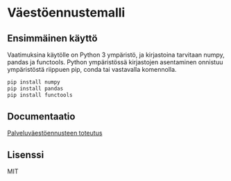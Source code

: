 # Väestöennustemalli

## Ensimmäinen käyttö
Vaatimuksina käytölle on Python 3 ympäristö, ja kirjastoina tarvitaan numpy, pandas ja functools.
Python ympäristössä kirjastojen asentaminen onnistuu ympäristöstä riippuen pip, conda tai vastavalla komennolla.

```sh
pip install numpy
pip install pandas
pip install functools
```

## Documentaatio

[Palveluväestöennusteen toteutus][PlDb]



## Lisenssi

MIT

[PlDb]: https://github.com/Porvoon-kehitysyksikko/Vaestoennuste/blob/master/Dokumentaatio/Palveluvaestoennusteen_toteutus.pdf>
